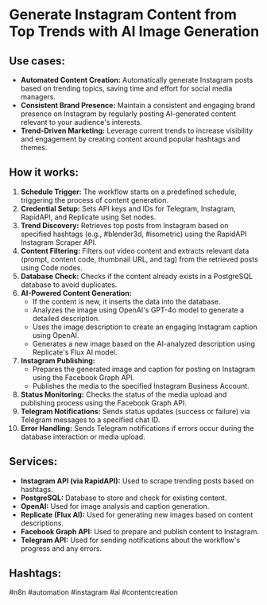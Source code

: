 # Generate Instagram Content from Top Trends with AI Image Generation

## Use cases:

- **Automated Content Creation:** Automatically generate Instagram posts based on trending topics, saving time and effort for social media managers.
- **Consistent Brand Presence:** Maintain a consistent and engaging brand presence on Instagram by regularly posting AI-generated content relevant to your audience's interests.
- **Trend-Driven Marketing:** Leverage current trends to increase visibility and engagement by creating content around popular hashtags and themes.

## How it works:

1. **Schedule Trigger:** The workflow starts on a predefined schedule, triggering the process of content generation.
2. **Credential Setup:** Sets API keys and IDs for Telegram, Instagram, RapidAPI, and Replicate using Set nodes.
3. **Trend Discovery:** Retrieves top posts from Instagram based on specified hashtags (e.g., #blender3d, #isometric) using the RapidAPI Instagram Scraper API.
4. **Content Filtering:** Filters out video content and extracts relevant data (prompt, content code, thumbnail URL, and tag) from the retrieved posts using Code nodes.
5. **Database Check:** Checks if the content already exists in a PostgreSQL database to avoid duplicates.
6. **AI-Powered Content Generation:**
   - If the content is new, it inserts the data into the database.
   - Analyzes the image using OpenAI's GPT-4o model to generate a detailed description.
   - Uses the image description to create an engaging Instagram caption using OpenAI.
   - Generates a new image based on the AI-analyzed description using Replicate's Flux AI model.
7. **Instagram Publishing:**
   - Prepares the generated image and caption for posting on Instagram using the Facebook Graph API.
   - Publishes the media to the specified Instagram Business Account.
8. **Status Monitoring:** Checks the status of the media upload and publishing process using the Facebook Graph API.
9. **Telegram Notifications:** Sends status updates (success or failure) via Telegram messages to a specified chat ID.
10. **Error Handling:** Sends Telegram notifications if errors occur during the database interaction or media upload.

## Services:

- **Instagram API (via RapidAPI):** Used to scrape trending posts based on hashtags.
- **PostgreSQL:** Database to store and check for existing content.
- **OpenAI:** Used for image analysis and caption generation.
- **Replicate (Flux AI):** Used for generating new images based on content descriptions.
- **Facebook Graph API:** Used to prepare and publish content to Instagram.
- **Telegram API:** Used for sending notifications about the workflow's progress and any errors.

## Hashtags:

#n8n #automation #instagram #ai #contentcreation

